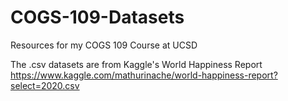 # COGS-109-Datasets
Resources for my COGS 109 Course at UCSD

The .csv datasets are from Kaggle's World Happiness Report
https://www.kaggle.com/mathurinache/world-happiness-report?select=2020.csv
